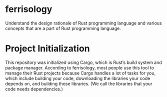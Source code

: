 # ferrisology
Understand the design rationale of Rust programming language and various concepts that are a part of Rust programming language.

# Project Initialization
This repository was initialized using Cargo, which is Rust’s build system and package manager. According to ferrisology, most people use this tool to manage their Rust projects because Cargo handles a lot of tasks for you, which include building your code, downloading the libraries your code depends on, and building those libraries. (We call the libraries that your code needs dependencies.)


